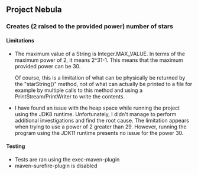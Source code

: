 ## Project Nebula

### Creates (2 raised to the provided power) number of stars

#### Limitations

* The maximum value of a String is Integer.MAX_VALUE. In terms of the maximum power of 2, it means 2^31-1.
    This means that the maximum provided power can be 30.
    
    Of course, this is a limitation of what can be physically be returned by the "starString()" method, not of what 
    can actually be printed to a file for example by multiple calls to this method and using a PrintStream/PrintWriter
    to write the contents.

* I have found an issue with the heap space while running the project using the JDK8 runtime.
    Unfortunately, I didn't manage to perform additional investigations and find the root cause.
    The limitation appears when trying to use a power of 2 greater than 29.
    However, running the program using the JDK11 runtime presents no issue for the power 30.
    
#### Testing

* Tests are ran using the exec-maven-plugin  
* maven-surefire-plugin is disabled

